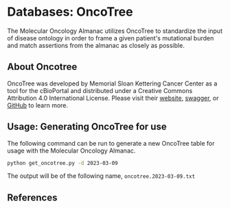 # Databases: OncoTree
The Molecular Oncology Almanac utilizes OncoTree to standardize the input of disease ontology in order to frame a given patient's mutational burden and match assertions from the almanac as closely as possible. 

## About Oncotree
OncoTree was developed by Memorial Sloan Kettering Cancer Center as a tool for the cBioPortal and distributed under a Creative Commons Attribution 4.0 International License. Please visit their [website][1], [swagger][2], or [GitHub][3] to learn more.

## Usage: Generating OncoTree for use
The following command can be run to generate a new OncoTree table for usage with the Molecular Oncology Almanac.

```bash
python get_oncotree.py -d 2023-03-09
```

The output will be of the following name, `oncotree.2023-03-09.txt`

## References
[1]: http://oncotree.mskcc.org/oncotree/#/home "Oncotree"
[2]: http://oncotree.mskcc.org/oncotree/swagger-ui.html "Oncotree Swagger (API)"
[3]: https://github.com/cBioPortal/oncotree "Oncotree Github"
